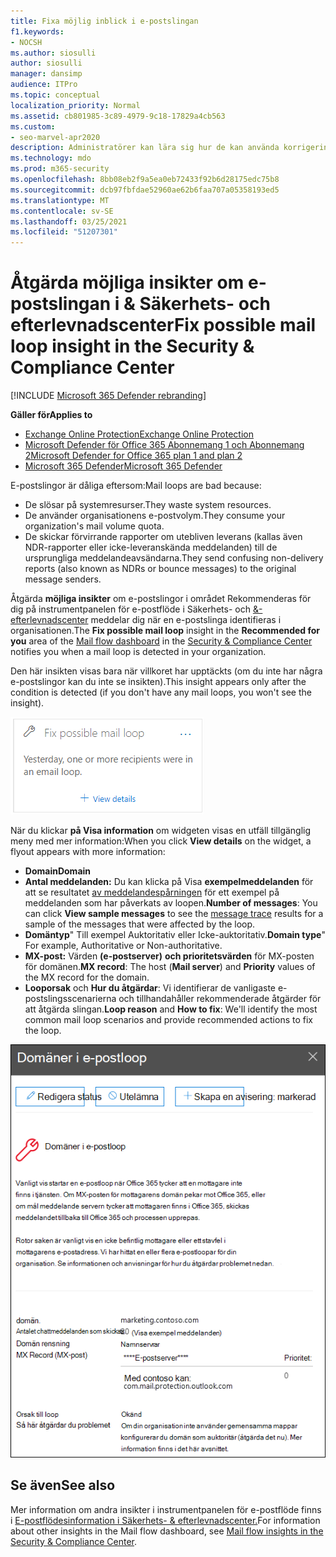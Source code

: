 ```yaml
---
title: Fixa möjlig inblick i e-postslingan
f1.keywords:
- NOCSH
ms.author: siosulli
author: siosulli
manager: dansimp
audience: ITPro
ms.topic: conceptual
localization_priority: Normal
ms.assetid: cb801985-3c89-4979-9c18-17829a4cb563
ms.custom:
- seo-marvel-apr2020
description: Administratörer kan lära sig hur de kan använda korrigeringen av möjliga informationsloopar för e-post i instrumentpanelen för e-postflöde i säkerhets- och efterlevnadscentret för & för att identifiera och åtgärda e-postslingor i organisationen.
ms.technology: mdo
ms.prod: m365-security
ms.openlocfilehash: 8bb08eb2f9a5ea0eb72433f92b6d28175edc75b8
ms.sourcegitcommit: dcb97fbfdae52960ae62b6faa707a05358193ed5
ms.translationtype: MT
ms.contentlocale: sv-SE
ms.lasthandoff: 03/25/2021
ms.locfileid: "51207301"
---
```

# <a name="fix-possible-mail-loop-insight-in-the-security--compliance-center"></a><span data-ttu-id="e16d6-103">Åtgärda möjliga insikter om e-postslingan i & Säkerhets- och efterlevnadscenter</span><span class="sxs-lookup"><span data-stu-id="e16d6-103">Fix possible mail loop insight in the Security & Compliance Center</span></span>

[!INCLUDE [Microsoft 365 Defender rebranding](../includes/microsoft-defender-for-office.md)]

<span data-ttu-id="e16d6-104">**Gäller för**</span><span class="sxs-lookup"><span data-stu-id="e16d6-104">**Applies to**</span></span>
- [<span data-ttu-id="e16d6-105">Exchange Online Protection</span><span class="sxs-lookup"><span data-stu-id="e16d6-105">Exchange Online Protection</span></span>](exchange-online-protection-overview.md)
- [<span data-ttu-id="e16d6-106">Microsoft Defender för Office 365 Abonnemang 1 och Abonnemang 2</span><span class="sxs-lookup"><span data-stu-id="e16d6-106">Microsoft Defender for Office 365 plan 1 and plan 2</span></span>](defender-for-office-365.md)
- [<span data-ttu-id="e16d6-107">Microsoft 365 Defender</span><span class="sxs-lookup"><span data-stu-id="e16d6-107">Microsoft 365 Defender</span></span>](../defender/microsoft-365-defender.md)

<span data-ttu-id="e16d6-108">E-postslingor är dåliga eftersom:</span><span class="sxs-lookup"><span data-stu-id="e16d6-108">Mail loops are bad because:</span></span>

- <span data-ttu-id="e16d6-109">De slösar på systemresurser.</span><span class="sxs-lookup"><span data-stu-id="e16d6-109">They waste system resources.</span></span>
- <span data-ttu-id="e16d6-110">De använder organisationens e-postvolym.</span><span class="sxs-lookup"><span data-stu-id="e16d6-110">They consume your organization's mail volume quota.</span></span>
- <span data-ttu-id="e16d6-111">De skickar förvirrande rapporter om utebliven leverans (kallas även NDR-rapporter eller icke-leveranskända meddelanden) till de ursprungliga meddelandeavsändarna.</span><span class="sxs-lookup"><span data-stu-id="e16d6-111">They send confusing non-delivery reports (also known as NDRs or bounce messages) to the original message senders.</span></span>

<span data-ttu-id="e16d6-112">Åtgärda **möjliga insikter** om  e-postslingor [](mail-flow-insights-v2.md) i området Rekommenderas för dig på instrumentpanelen för e-postflöde i Säkerhets- och [&-efterlevnadscenter](https://protection.office.com) meddelar dig när en e-postslinga identifieras i organisationen.</span><span class="sxs-lookup"><span data-stu-id="e16d6-112">The **Fix possible mail loop** insight in the **Recommended for you** area of the [Mail flow dashboard](mail-flow-insights-v2.md) in the [Security & Compliance Center](https://protection.office.com) notifies you when a mail loop is detected in your organization.</span></span>

<span data-ttu-id="e16d6-113">Den här insikten visas bara när villkoret har upptäckts (om du inte har några e-postslingor kan du inte se insikten).</span><span class="sxs-lookup"><span data-stu-id="e16d6-113">This insight appears only after the condition is detected (if you don't have any mail loops, you won't see the insight).</span></span>

![Åtgärda insikt i regler för långsamt e-postflöde i området Rekommenderas för dig på instrumentpanelen för e-postflöde](../../media/mfi-fix-possible-mail-loop.png)

<span data-ttu-id="e16d6-115">När du klickar **på Visa information** om widgeten visas en utfäll tillgänglig meny med mer information:</span><span class="sxs-lookup"><span data-stu-id="e16d6-115">When you click **View details** on the widget, a flyout appears with more information:</span></span>

- <span data-ttu-id="e16d6-116">**Domain**</span><span class="sxs-lookup"><span data-stu-id="e16d6-116">**Domain**</span></span>
- <span data-ttu-id="e16d6-117">**Antal meddelanden:** Du kan klicka på Visa **exempelmeddelanden** för att se resultatet [av meddelandespårningen](message-trace-scc.md) för ett exempel på meddelanden som har påverkats av loopen.</span><span class="sxs-lookup"><span data-stu-id="e16d6-117">**Number of messages**: You can click **View sample messages** to see the [message trace](message-trace-scc.md) results for a sample of the messages that were affected by the loop.</span></span>
- <span data-ttu-id="e16d6-118">**Domäntyp**" Till exempel Auktoritativ eller Icke-auktoritativ.</span><span class="sxs-lookup"><span data-stu-id="e16d6-118">**Domain type**" For example, Authoritative or Non-authoritative.</span></span>
- <span data-ttu-id="e16d6-119">**MX-post:** Värden **(e-postserver)** **och prioritetsvärden** för MX-posten för domänen.</span><span class="sxs-lookup"><span data-stu-id="e16d6-119">**MX record**: The host (**Mail server**) and **Priority** values of the MX record for the domain.</span></span>
- <span data-ttu-id="e16d6-120">**Looporsak** och **Hur du åtgärdar**: Vi identifierar de vanligaste e-postslingsscenarierna och tillhandahåller rekommenderade åtgärder för att åtgärda slingan.</span><span class="sxs-lookup"><span data-stu-id="e16d6-120">**Loop reason** and **How to fix**: We'll identify the most common mail loop scenarios and provide recommended actions to fix the loop.</span></span>

![Information som visas när du klickar på Visa information i Åtgärda möjliga e-postslingor](../../media/mfi-fix-possible-mail-loop-details.png)

## <a name="see-also"></a><span data-ttu-id="e16d6-122">Se även</span><span class="sxs-lookup"><span data-stu-id="e16d6-122">See also</span></span>

<span data-ttu-id="e16d6-123">Mer information om andra insikter i instrumentpanelen för e-postflöde finns i [E-postflödesinformation i Säkerhets- & efterlevnadscenter.](mail-flow-insights-v2.md)</span><span class="sxs-lookup"><span data-stu-id="e16d6-123">For information about other insights in the Mail flow dashboard, see [Mail flow insights in the Security & Compliance Center](mail-flow-insights-v2.md).</span></span>
